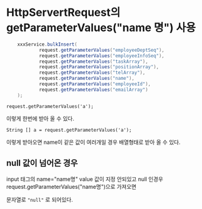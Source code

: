# HttpServertRequest의 getParameterValues("name 명") 사용

```java
    xxxService.bulkInsert(
            request.getParameterValues("employeeDeptSeq"),
            request.getParameterValues("employeeInfoSeq"),
            request.getParameterValues("taskArray"),
            request.getParameterValues("positionArray"),
            request.getParameterValues("telArray"),
            request.getParameterValues("name"),
            request.getParameterValues("employeeId"),
            request.getParameterValues("emailArray")
    );
```

`request.getParameterValues('a');`

이렇게 한번에 받아 올 수 있다.

`String [] a = request.getParameterValues('a');` 

이렇게 받아오면 name이 같은 값이 여러개일 경우 배열형태로 받아 올 수 있다.

## null 값이 넘어온 경우

input 태그의 name="name명" value 값이 지정 안되있고 null 인경우 request.getParameterValues("name명")으로 가져오면

문자열로 `"null"` 로 되어있다.
